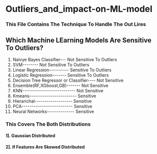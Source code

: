 # Outliers_and_impact-on-ML-model
### This File Contains The Technique To Handle The Out Lires 
## Which Machine LEarning Models Are Sensitive To Outliers?

1. Naivye Bayes Classifier--- Not Sensitive To Outliers
2. SVM--------                Not Sensitive To Outliers    
3. Linear Regression----------  Sensitive To Outliers
4. Logistic Regression-------   Sensitive To Outliers
5. Decision Tree Regressor or Classifier---- Not Sensitive
6. Ensemble(RF,XGboost,GB)------- Not Sensitive
7. KNN--------------------------- Not Sensitive 
8. Kmeans------------------------ Sensitive
9. Hierarichal------------------- Sensitive 
 10. PCA-------------------------- Sensitive 
 11. Neural Networks-------------- Sensitive


### This Covers The Both Distributions 

#### 1]. Gaussian Distributed
#### 2]. If Features Are Skewed Distributed

